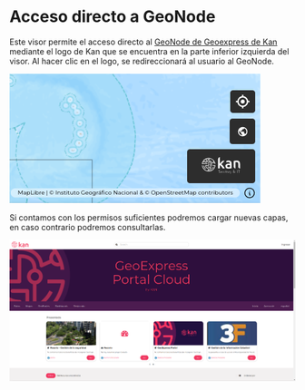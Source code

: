 # Acceso directo a GeoNode

Este visor permite el acceso directo al [GeoNode de Geoexpress de Kan](https://geoexpress-demo.kan.com.ar) mediante el logo de Kan que se encuentra en la parte inferior izquierda del visor. Al hacer clic en el logo, se redireccionará al usuario al GeoNode.

![](../images/search2.png)

Si contamos con los permisos suficientes podremos cargar nuevas capas, en caso contrario podremos consultarlas.

![](../images/search3.png)
